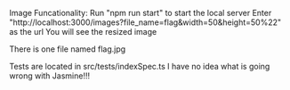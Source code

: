 Image Funcationality:
Run "npm run start" to start the local server
Enter "http://localhost:3000/images?file_name=flag&width=50&height=50%22" as the url
You will see the resized image

There is one file named flag.jpg

Tests are located in src/tests/indexSpec.ts  I have no idea what is going wrong with Jasmine!!!